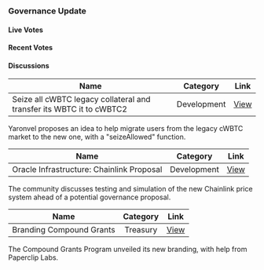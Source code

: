 ### Governance Update

#### Live Votes

#### Recent Votes

#### Discussions

| Name          | Category      | Link   |
| ------------- |:-------------:| :-----:|
| Seize all cWBTC legacy collateral and transfer its WBTC it to cWBTC2 | Development | [View](https://www.comp.xyz/t/seize-all-cwbtc-legacy-collateral-and-transfer-its-wbtc-it-to-cwbtc2/1829) |

Yaronvel proposes an idea to help migrate users from the legacy cWBTC market to the new one, with a "seizeAllowed" function.

| Name          | Category      | Link   |
| ------------- |:-------------:| :-----:|
| Oracle Infrastructure: Chainlink Proposal | Development | [View](https://www.comp.xyz/t/oracle-infrastructure-chainlink-proposal/1272/66) |

The community discusses testing and simulation of the new Chainlink price system ahead of a potential governance proposal.

| Name          | Category      | Link   |
| ------------- |:-------------:| :-----:|
| Branding Compound Grants | Treasury | [View](https://compoundgrants.org/branding-compound-grants) |

The Compound Grants Program unveiled its new branding, with help from Paperclip Labs. 
